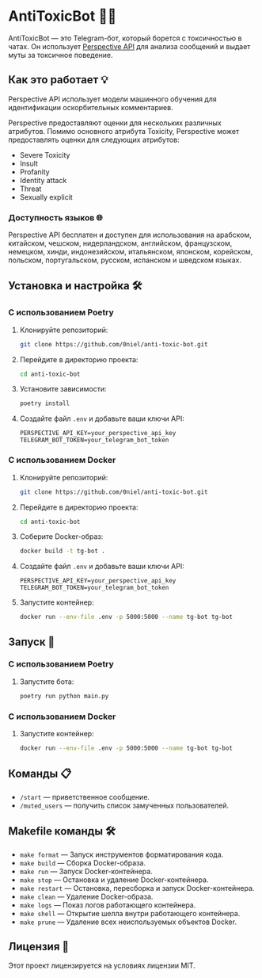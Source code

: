 # AntiToxicBot 🤖🚫

AntiToxicBot — это Telegram-бот, который борется с токсичностью в чатах. Он использует [Perspective API](https://www.perspectiveapi.com/) для анализа сообщений и выдает муты за токсичное поведение.

## Как это работает 💡

Perspective API использует модели машинного обучения для идентификации оскорбительных комментариев.

Perspective предоставляют оценки для нескольких различных атрибутов. Помимо основного атрибута Toxicity, Perspective может предоставлять оценки для следующих атрибутов:

- Severe Toxicity
- Insult
- Profanity
- Identity attack
- Threat
- Sexually explicit

### Доступность языков 🌐

Perspective API бесплатен и доступен для использования на арабском, китайском, чешском, нидерландском, английском, французском, немецком, хинди, индонезийском, итальянском, японском, корейском, польском, португальском, русском, испанском и шведском языках.

## Установка и настройка 🛠️

### С использованием Poetry

1. Клонируйте репозиторий:
    ```bash
    git clone https://github.com/0niel/anti-toxic-bot.git
    ```
2. Перейдите в директорию проекта:
    ```bash
    cd anti-toxic-bot
    ```
3. Установите зависимости:
    ```bash
    poetry install
    ```
4. Создайте файл `.env` и добавьте ваши ключи API:
    ```env
    PERSPECTIVE_API_KEY=your_perspective_api_key
    TELEGRAM_BOT_TOKEN=your_telegram_bot_token
    ```

### С использованием Docker

1. Клонируйте репозиторий:
    ```bash
    git clone https://github.com/0niel/anti-toxic-bot.git
    ```
2. Перейдите в директорию проекта:
    ```bash
    cd anti-toxic-bot
    ```
3. Соберите Docker-образ:
    ```bash
    docker build -t tg-bot .
    ```
4. Создайте файл `.env` и добавьте ваши ключи API:
    ```env
    PERSPECTIVE_API_KEY=your_perspective_api_key
    TELEGRAM_BOT_TOKEN=your_telegram_bot_token
    ```
5. Запустите контейнер:
    ```bash
    docker run --env-file .env -p 5000:5000 --name tg-bot tg-bot
    ```

## Запуск 🚀

### С использованием Poetry

1. Запустите бота:
    ```bash
    poetry run python main.py
    ```

### С использованием Docker

1. Запустите контейнер:
    ```bash
    docker run --env-file .env -p 5000:5000 --name tg-bot tg-bot
    ```

## Команды 📋

- `/start` — приветственное сообщение.
- `/muted_users` — получить список замученных пользователей.

## Makefile команды 🛠️

- `make format` — Запуск инструментов форматирования кода.
- `make build` — Сборка Docker-образа.
- `make run` — Запуск Docker-контейнера.
- `make stop` — Остановка и удаление Docker-контейнера.
- `make restart` — Остановка, пересборка и запуск Docker-контейнера.
- `make clean` — Удаление Docker-образа.
- `make logs` — Показ логов работающего контейнера.
- `make shell` — Открытие шелла внутри работающего контейнера.
- `make prune` — Удаление всех неиспользуемых объектов Docker.

## Лицензия 📜

Этот проект лицензируется на условиях лицензии MIT.
